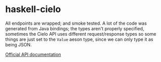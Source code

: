 # haskell-cielo
All endpoints are wrapped; and smoke tested. A lot of the code was generated
from Java bindings; the types aren't properly specified, sometimes the Cielo API
uses different request/response types so some things are just set to the `Value`
aeson type, since we can only type it as being JSON.

[Official API documentation](http://developercielo.github.io/Webservice-3.0/english.html)

